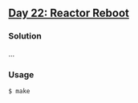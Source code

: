 ## [Day 22: Reactor Reboot](https://adventofcode.com/2021/day/22)

### Solution
...

### Usage
```
$ make
```
